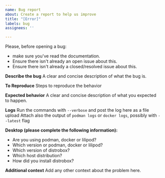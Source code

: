 ```yaml
---
name: Bug report
about: Create a report to help us improve
title: "[Error]"
labels: bug
assignees: ''

---
```


Please, before opening a bug:

- make sure you've read the documentation.
- Ensure there isn't already an open issue about this.
- Ensure there isn't already a closed/resolved issue about this.

**Describe the bug**
A clear and concise description of what the bug is.

**To Reproduce**
Steps to reproduce the behavior

**Expected behavior**
A clear and concise description of what you expected to happen.

**Logs**
Run the commands with `--verbose` and post the log here as a file upload
Attach also the output of `podman logs` or `docker logs`, possibly with `--latest` flag

**Desktop (please complete the following information):**

- Are you using podman, docker or lilipod?
- Which version or podman, docker or lilipod?
- Which version of distrobox?
- Which host distribution?
- How did you install distrobox?

**Additional context**
Add any other context about the problem here.
